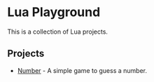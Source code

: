 # Lua Playground

This is a collection of Lua projects.

## Projects

- [Number](./number/) - A simple game to guess a number.
